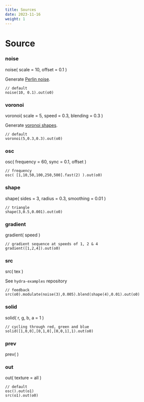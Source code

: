 ```yaml
---
title: Sources
date: 2023-11-16
weight: 1
---
```

# Source

### noise
noise( scale = 10, offset = 0.1 )

Generate [Perlin noise](https://en.wikipedia.org/wiki/Perlin_noise).
```hydra
// default
noise(10, 0.1).out(o0)
```

### voronoi
voronoi( scale = 5, speed = 0.3, blending = 0.3 )

Generate [voronoi shapes](https://en.wikipedia.org/wiki/Voronoi_diagram).
```hydra
// default
voronoi(5,0.3,0.3).out(o0)
```

### osc
osc( frequency = 60, sync = 0.1, offset )

```hydra
// frequency
osc( [1,10,50,100,250,500].fast(2) ).out(o0)
```

### shape
shape( sides = 3, radius = 0.3, smoothing = 0.01 )

```hydra
// triangle
shape(3,0.5,0.001).out(o0)
```

### gradient
gradient( speed )

```hydra
// gradient sequence at speeds of 1, 2 & 4
gradient([1,2,4]).out(o0)
```

### src
src( tex )

See `hydra-examples` repository
```hydra
// feedback
src(o0).modulate(noise(3),0.005).blend(shape(4),0.01).out(o0)
```

### solid
solid( r, g, b, a = 1 )

```hydra
// cycling through red, green and blue
solid([1,0,0],[0,1,0],[0,0,1],1).out(o0)
```

### prev
prev(  )



### out
out( texture = all )

```hydra
// default
osc().out(o1)
src(o1).out(o0)
```


